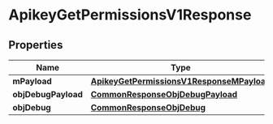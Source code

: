 

# ApikeyGetPermissionsV1Response

## Properties

Name | Type | Description | Notes
------------ | ------------- | ------------- | -------------
**mPayload** | [**ApikeyGetPermissionsV1ResponseMPayload**](ApikeyGetPermissionsV1ResponseMPayload.md) |  | 
**objDebugPayload** | [**CommonResponseObjDebugPayload**](CommonResponseObjDebugPayload.md) |  |  [optional]
**objDebug** | [**CommonResponseObjDebug**](CommonResponseObjDebug.md) |  |  [optional]




